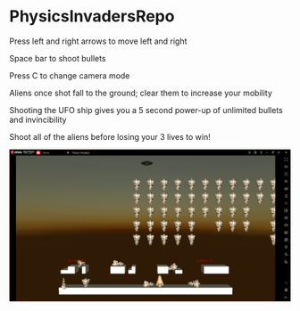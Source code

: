 # PhysicsInvadersRepo
 
 Press left and right arrows to move left and right

 Space bar to shoot bullets

 Press C to change camera mode
 
 Aliens once shot fall to the ground; clear them to increase your mobility

 Shooting the UFO ship gives you a 5 second power-up of unlimited bullets and invincibility

 Shoot all of the aliens before losing your 3 lives to win!

 ![](PhysicsInvadersScreenShot.png)


